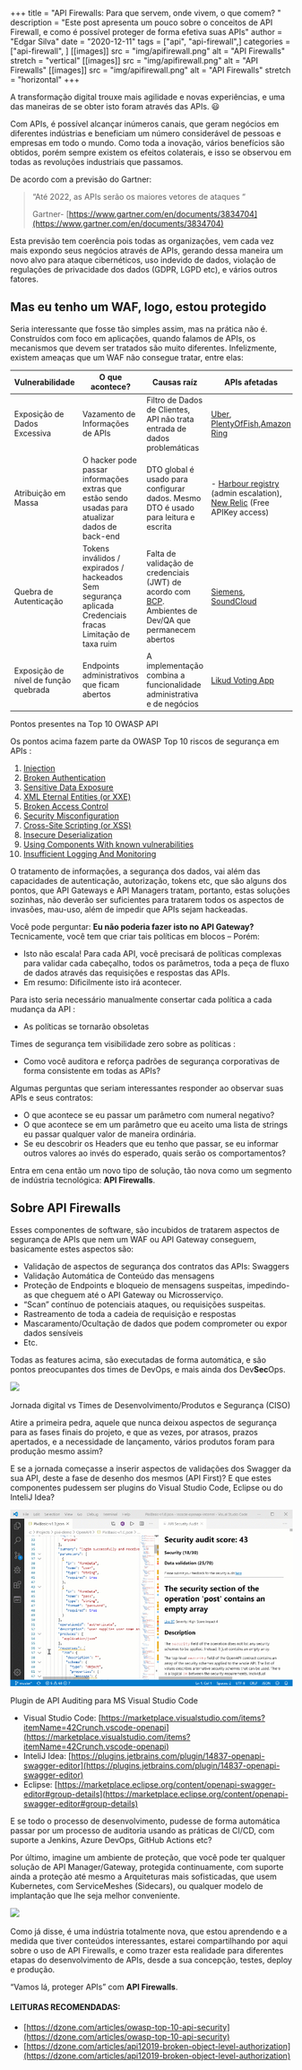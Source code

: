 +++
title = "API Firewalls: Para que servem, onde vivem, o que comem? "
description = "Este post apresenta um pouco sobre o conceitos de API Firewall, e como é possível proteger de forma efetiva suas APIs"
author = "Edgar Silva"
date = "2020-12-11"
tags = ["api", "api-firewall",]
categories = ["api-firewall", ]
[[images]]
  src = "img/apifirewall.png"
  alt = "API Firewalls"
  stretch = "vertical"
[[images]]
  src = "img/apifirewall.png"
  alt = "API Firewalls"
[[images]]
  src = "img/apifirewall.png"
  alt = "API Firewalls"
  stretch = "horizontal"
+++

A transformação digital trouxe mais agilidade e novas experiências, e uma das maneiras de se obter isto foram através das APIs. :smiley:

Com APIs, é possível alcançar inúmeros canais, que geram negócios em diferentes indústrias e beneficiam um número considerável de pessoas e empresas em todo o mundo. Como toda a inovação, vários benefícios são obtidos, porém sempre existem os efeitos colaterais, e isso se observou em todas as revoluções industriais que passamos.

De acordo com a previsão do Gartner:

> “Até 2022, as APIs serão os maiores vetores de ataques “
> 
> Gartner-  [https://www.gartner.com/en/documents/3834704](https://www.gartner.com/en/documents/3834704)

Esta previsão tem coerência pois todas as organizações, vem cada vez mais expondo seus negócios através de APIs, gerando dessa maneira um novo alvo para ataque cibernéticos, uso indevido de dados, violação de regulações de privacidade dos dados (GDPR, LGPD etc), e vários outros fatores.

## Mas eu tenho um WAF, logo, estou protegido

Seria interessante que fosse tão simples assim, mas na prática não é. Construídos com foco em aplicações, quando falamos de APIs, os mecanismos que devem ser tratados são muito diferentes. Infelizmente, existem ameaças que um WAF não consegue tratar, entre elas:


|**Vulnerabilidade**| O que acontece? | Causas raíz | APIs afetadas | 
|--|--|--|--|
| Exposição de Dados Excessiva | Vazamento de Informações de APIs | Filtro de Dados de Clientes, API não trata entrada de dados problemáticas | [Uber](https://appsecure.security/blog/how-i-could-have-hacked-your-uber-account),  [PlentyOfFish](https://theappanalyst.com/plentyoffish.html),[Amazon Ring](https://gizmodo.com/ring-s-hidden-data-let-us-map-amazons-sprawling-home-su-1840312279) | 
| Atribuição em Massa | O hacker pode passar informações extras que estão sendo usadas para atualizar dados de back-end | DTO global é usado para configurar dados. Mesmo DTO é usado para leitura e escrita| -   [Harbour registry](https://42crunch.com/stopping_harbor_registry_attack/)  (admin escalation), [New Relic](https://hackerone.com/reports/267781)  (Free APIKey access) |
| Quebra de Autenticação | Tokens inválidos / expirados / hackeados Sem segurança aplicada Credenciais fracas Limitação de taxa ruim |Falta de validação de credenciais (JWT) de acordo com [BCP](https://datatracker.ietf.org/doc/rfc8725/). Ambientes de Dev/QA que permanecem abertos |[Siemens](https://cert-portal.siemens.com/productcert/pdf/ssa-451445.pdf), [SoundCloud](https://www.checkmarx.com/blog/checkmarx-research-soundcloud-api-security-advisory) |
| Exposição de nível de função quebrada | Endpoints administrativos que ficam abertos |A implementação combina a funcionalidade administrativa e de negócios | [Likud Voting App](https://www.zdnet.com/article/netanyahus-party-exposes-data-on-over-6-4-million-israelis/) |


Pontos presentes na Top 10 OWASP API

Os pontos acima fazem parte da OWASP Top 10 riscos de segurança em APIs :

1.  [Injection](https://owasp.org/www-project-top-ten/OWASP_Top_Ten_2017/Top_10-2017_A1-Injection)
2.  [Broken Authentication](https://owasp.org/www-project-top-ten/OWASP_Top_Ten_2017/Top_10-2017_A2-Broken_Authentication)
3.  [Sensitive Data Exposure](https://owasp.org/www-project-top-ten/OWASP_Top_Ten_2017/Top_10-2017_A2-Broken_Authentication)
4.  [XML Eternal Entities (or XXE)](https://owasp.org/www-project-top-ten/OWASP_Top_Ten_2017/Top_10-2017_A4-XML_External_Entities_(XXE))
5.  [Broken Access Control](https://owasp.org/www-project-top-ten/OWASP_Top_Ten_2017/Top_10-2017_A5-Broken_Access_Control)
6.  [Security Misconfiguration](https://owasp.org/www-project-top-ten/OWASP_Top_Ten_2017/Top_10-2017_A6-Security_Misconfiguration)
7.  [Cross-Site Scripting (or XSS)](https://owasp.org/www-project-top-ten/OWASP_Top_Ten_2017/Top_10-2017_A7-Cross-Site_Scripting_(XSS))
8.  [Insecure Deserialization](https://owasp.org/www-project-top-ten/OWASP_Top_Ten_2017/Top_10-2017_A7-Cross-Site_Scripting_(XSS))
9.  [Using Components With known vulnerabilities](https://owasp.org/www-project-top-ten/OWASP_Top_Ten_2017/Top_10-2017_A9-Using_Components_with_Known_Vulnerabilities)
10.  [Insufficient Logging And Monitoring](https://owasp.org/www-project-top-ten/OWASP_Top_Ten_2017/Top_10-2017_A10-Insufficient_Logging%252526Monitoring)

O tratamento de informações, a segurança dos dados, vai além das capacidades de autenticação, autorização, tokens etc, que são alguns dos pontos, que API Gateways e API Managers tratam, portanto, estas soluções sozinhas, não deverão ser suficientes para tratarem todos os aspectos de invasões, mau-uso, além de impedir que APIs sejam hackeadas.

Você pode perguntar:  **Eu não poderia fazer isto no API Gateway?**  Tecnicamente, você tem que criar tais políticas em blocos – Porém:

-   Isto não escala! Para cada API, você precisará de políticas complexas para validar cada cabeçalho, todos os parâmetros, toda a peça de fluxo de dados através das requisições e respostas das APIs.
-   Em resumo: Dificilmente isto irá acontecer.

Para isto seria necessário manualmente consertar cada política a cada mudança da API :

-   As políticas se tornarão obsoletas

Times de segurança tem visibilidade zero sobre as políticas :

-   Como você auditora e reforça padrões de segurança corporativas de forma consistente em todas as APIs?

Algumas perguntas que seriam interessantes responder ao observar suas APIs e seus contratos:

-   O que acontece se eu passar um parâmetro com numeral negativo?
-   O que acontece se em um parâmetro que eu aceito uma lista de strings eu passar qualquer valor de maneira ordinária.
-   Se eu descobrir os Headers que eu tenho que passar, se eu informar outros valores ao invés do esperado, quais serão os comportamentos?

Entra em cena então um novo tipo de solução, tão nova como um segmento de indústria tecnológica:  **API Firewalls**.

## Sobre API Firewalls

Esses componentes de software, são incubidos de tratarem aspectos de segurança de APIs que nem um WAF ou API Gateway conseguem, basicamente estes aspectos são:

-   Validação de aspectos de segurança dos contratos das APIs: Swaggers
-   Validação Automática de Conteúdo das mensagens
-   Proteção de Endpoints e bloqueio de mensagens suspeitas, impedindo-as que cheguem até o API Gateway ou Microsserviço.
-   “Scan” contínuo de potenciais ataques, ou requisições suspeitas.
-   Rastreamento de toda a cadeia de requisição e respostas
-   Mascaramento/Ocultação de dados que podem comprometer ou expor dados sensíveis
-   Etc.

Todas as features acima, são executadas de forma automática, e são pontos preocupantes dos times de DevOps, e mais ainda dos Dev**Sec**Ops.

![](https://apifirewall.files.wordpress.com/2020/12/image.png?w=1024)

Jornada digital vs Times de Desenvolvimento/Produtos e Segurança (CISO)

Atire a primeira pedra, aquele que nunca deixou aspectos de segurança para as fases finais do projeto, e que as vezes, por atrasos, prazos apertados, e a necessidade de lançamento, vários produtos foram para produção mesmo assim?

E se a jornada começasse a inserir aspectos de validações dos Swagger da sua API, deste a fase de desenho dos mesmos (API First)? E que estes componentes pudessem ser plugins do Visual Studio Code, Eclipse ou do InteliJ Idea?

![Details for specific issues](https://github.com/42Crunch/vscode-openapi/blob/master/images/Details%20for%20specific%20issues.gif?raw=true)

Plugin de API Auditing para MS Visual Studio Code

-   Visual Studio Code:  [https://marketplace.visualstudio.com/items?itemName=42Crunch.vscode-openapi](https://marketplace.visualstudio.com/items?itemName=42Crunch.vscode-openapi)
-   InteliJ Idea:  [https://plugins.jetbrains.com/plugin/14837-openapi-swagger-editor](https://plugins.jetbrains.com/plugin/14837-openapi-swagger-editor)
-   Eclipse: [https://marketplace.eclipse.org/content/openapi-swagger-editor#group-details](https://marketplace.eclipse.org/content/openapi-swagger-editor#group-details)

E se todo o processo de desenvolvimento, pudesse de forma automática passar por um processo de auditoria usando as práticas de CI/CD, com suporte a Jenkins, Azure DevOps, GitHub Actions etc?

Por último, imagine um ambiente de proteção, que você pode ter qualquer solução de API Manager/Gateway, protegida continuamente, com suporte ainda a proteção até mesmo a Arquiteturas mais sofisticadas, que usem Kubernetes, com ServiceMeshes (Sidecars), ou qualquer modelo de implantação que lhe seja melhor conveniente.

![](https://apifirewall.files.wordpress.com/2020/12/image-1.png?w=1024)

Como já disse, é uma indústria totalmente nova, que estou aprendendo e a medida que tiver conteúdos interessantes, estarei compartilhando por aqui sobre o uso de API Firewalls, e como trazer esta realidade para diferentes etapas do desenvolvimento de APIs, desde a sua concepção, testes, deploy e produção.

“Vamos lá, proteger APIs” com  **API Firewalls**.

#### **LEITURAS RECOMENDADAS:**

-   [https://dzone.com/articles/owasp-top-10-api-security](https://dzone.com/articles/owasp-top-10-api-security)
-   [https://dzone.com/articles/api12019-broken-object-level-authorization](https://dzone.com/articles/api12019-broken-object-level-authorization)